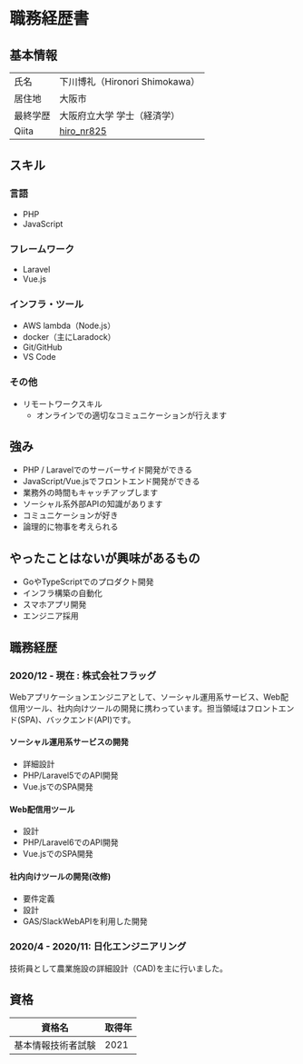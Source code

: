 # 職務経歴書

## 基本情報

|||
|---|-----|
|氏名| 下川博礼（Hironori Shimokawa）|
|居住地|大阪市|
|最終学歴|大阪府立大学 学士（経済学）|
|Qiita|[hiro_nr825](https://qiita.com/hiro_nr825)|

## スキル
### 言語

- PHP
- JavaScript

### フレームワーク

- Laravel
- Vue.js

### インフラ・ツール
- AWS lambda（Node.js）
- docker（主にLaradock）
- Git/GitHub
- VS Code

### その他
- リモートワークスキル
  - オンラインでの適切なコミュニケーションが行えます

## 強み

- PHP / Laravelでのサーバーサイド開発ができる
- JavaScript/Vue.jsでフロントエンド開発ができる
- 業務外の時間もキャッチアップします
- ソーシャル系外部APIの知識があります
- コミュニケーションが好き
- 論理的に物事を考えられる

## やったことはないが興味があるもの

- GoやTypeScriptでのプロダクト開発
- インフラ構築の自動化
- スマホアプリ開発
- エンジニア採用

## 職務経歴

### 2020/12 - 現在 : 株式会社フラッグ

Webアプリケーションエンジニアとして、ソーシャル運用系サービス、Web配信用ツール、社内向けツールの開発に携わっています。担当領域はフロントエンド(SPA)、バックエンド(API)です。

#### ソーシャル運用系サービスの開発

- 詳細設計
- PHP/Laravel5でのAPI開発
- Vue.jsでのSPA開発

#### Web配信用ツール

- 設計
- PHP/Laravel6でのAPI開発
- Vue.jsでのSPA開発

#### 社内向けツールの開発(改修)

- 要件定義
- 設計
- GAS/SlackWebAPIを利用した開発


### 2020/4 - 2020/11: 日化エンジニアリング

技術員として農業施設の詳細設計（CAD)を主に行いました。

## 資格

|資格名|取得年|
|---|-----|
|基本情報技術者試験| 2021 |
